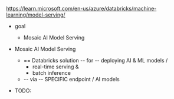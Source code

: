 https://learn.microsoft.com/en-us/azure/databricks/machine-learning/model-serving/

* goal
  * Mosaic AI Model Serving

* Mosaic AI Model Serving
  * == Databricks solution -- for -- deploying AI & ML models / 
    * real-time serving &
    * batch inference
  * -- via -- SPECIFIC endpoint / AI models

* TODO: